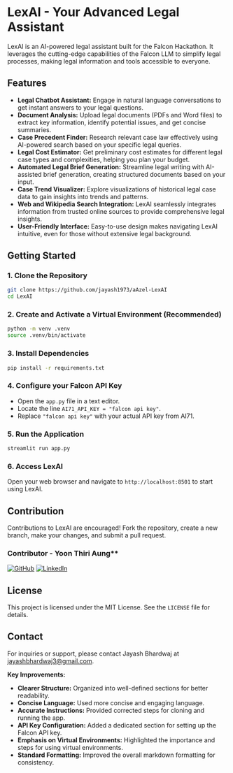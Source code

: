 # LexAI - Your Advanced Legal Assistant

LexAI is an AI-powered legal assistant built for the Falcon Hackathon. It leverages the cutting-edge capabilities of the Falcon LLM to simplify legal processes, making legal information and tools accessible to everyone.

## Features

- **Legal Chatbot Assistant:**  Engage in natural language conversations to get instant answers to your legal questions.
- **Document Analysis:** Upload legal documents (PDFs and Word files) to extract key information, identify potential issues, and get concise summaries.
- **Case Precedent Finder:** Research relevant case law effectively using AI-powered search based on your specific legal queries.
- **Legal Cost Estimator:** Get preliminary cost estimates for different legal case types and complexities, helping you plan your budget. 
- **Automated Legal Brief Generation:**  Streamline legal writing with AI-assisted brief generation, creating structured documents based on your input.
- **Case Trend Visualizer:** Explore visualizations of historical legal case data to gain insights into trends and patterns.
- **Web and Wikipedia Search Integration:**  LexAI seamlessly integrates information from trusted online sources to provide comprehensive legal insights.
- **User-Friendly Interface:**  Easy-to-use design makes navigating LexAI intuitive, even for those without extensive legal background.

## Getting Started

### 1. Clone the Repository

```bash
git clone https://github.com/jayash1973/aAzel-LexAI 
cd LexAI
```

### 2. Create and Activate a Virtual Environment (Recommended)

```bash
python -m venv .venv  
source .venv/bin/activate  
```

### 3. Install Dependencies

```bash
pip install -r requirements.txt 
```

### 4. Configure your Falcon API Key

- Open the `app.py` file in a text editor.
- Locate the line `AI71_API_KEY = "falcon api key"`.
- Replace `"falcon api key"` with your actual API key from AI71. 

### 5. Run the Application

```bash
streamlit run app.py 
```

### 6. Access LexAI

Open your web browser and navigate to `http://localhost:8501` to start using LexAI.

## Contribution
Contributions to LexAI are encouraged! Fork the repository, create a new branch, make your changes, and submit a pull request.
### Contributor - Yoon Thiri Aung** 

[![GitHub](https://img.shields.io/badge/GitHub-Profile-black?style=for-the-badge&logo=github)](https://github.com/yoon-thiri04)
[![LinkedIn](https://img.shields.io/badge/LinkedIn-Connect-blue?style=for-the-badge&logo=linkedin)](https://www.linkedin.com/in/yoon-thiri-aung-497a6929a)



## License

This project is licensed under the MIT License. See the `LICENSE` file for details.

## Contact

For inquiries or support, please contact Jayash Bhardwaj at jayashbhardwaj3@gmail.com.


**Key Improvements:**

- **Clearer Structure:** Organized into well-defined sections for better readability.
- **Concise Language:** Used more concise and engaging language.
- **Accurate Instructions:** Provided corrected steps for cloning and running the app.
- **API Key Configuration:** Added a dedicated section for setting up the Falcon API key.
- **Emphasis on Virtual Environments:** Highlighted the importance and steps for using virtual environments.
- **Standard Formatting:**  Improved the overall markdown formatting for consistency.
